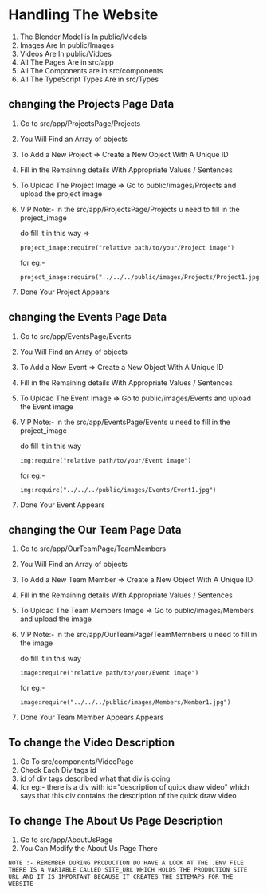 # Handling The Website
1) The Blender Model is In public/Models
2) Images Are In public/Images
3) Videos Are In public/Vidoes
4) All The Pages Are in src/app
5) All The Components are in src/components
6) All The TypeScript Types Are in src/Types
## changing the Projects Page Data
1) Go to src/app/ProjectsPage/Projects
2) You Will Find an Array of objects
3) To Add a New Project => Create a New Object With A Unique ID
4) Fill in the Remaining details With Appropriate Values / Sentences
5) To Upload The Project Image => Go to public/images/Projects and upload the project image
6) VIP Note:- in the src/app/ProjectsPage/Projects u need to fill in the project_image

    do fill it in this way => 
    ```
    project_image:require("relative path/to/your/Project image")
    ```
    for eg:-
    ```
    project_image:require("../../../public/images/Projects/Project1.jpg")
    ```
    
7) Done Your Project Appears

## changing the Events Page Data
1) Go to src/app/EventsPage/Events
2) You Will Find an Array of objects
3) To Add a New Event => Create a New Object With A Unique ID
4) Fill in the Remaining details With Appropriate Values / Sentences
5) To Upload The Event Image => Go to public/images/Events and upload the Event image
6) VIP Note:- in the src/app/EventsPage/Events u need to fill in the project_image
    
    do fill it in this way 
    ```
    img:require("relative path/to/your/Event image")
    ```
    for eg:-
    ```  
    img:require("../../../public/images/Events/Event1.jpg")
    ```
7) Done Your Event Appears
## changing the Our Team Page Data
1) Go to src/app/OurTeamPage/TeamMembers
2) You Will Find an Array of objects
3) To Add a New Team Member => Create a New Object With A Unique ID
4) Fill in the Remaining details With Appropriate Values / Sentences
5) To Upload The Team Members Image => Go to public/images/Members and upload the image
6) VIP Note:- in the src/app/OurTeamPage/TeamMemnbers u need to fill in the image
    
    do fill it in this way 
    ```
    image:require("relative path/to/your/Event image")
    ```
    for eg:-
    ```  
    image:require("../../../public/images/Members/Member1.jpg")
    ```
7) Done Your Team Member Appears Appears

## To change the Video Description
1) Go To src/components/VideoPage
2) Check Each Div tags id
3) id of div tags described what that div is doing
4) for eg:-
    there is a div with id="description of quick draw video"
    which says that this div contains the description of the quick draw video

## To change The About Us Page Description
1) Go to src/app/AboutUsPage
2) You Can Modify the About Us Page There
```
NOTE :- REMEMBER DURING PRODUCTION DO HAVE A LOOK AT THE .ENV FILE THERE IS A VARIABLE CALLED SITE_URL WHICH HOLDS THE PRODUCTION SITE URL AND IT IS IMPORTANT BECAUSE IT CREATES THE SITEMAPS FOR THE WEBSITE
```